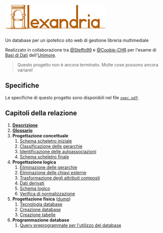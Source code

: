 # ![Alexandria](img/0-README/alexandria.png)

Un database per un ipotetico sito web di gestione libreria multimediale

Realizzato in collaborazione tra [@Steffo99](https://github.com/Steffo99/) e [@Cookie-CHR](https://github.com/Cookie-CHR) per l'esame di [Basi di Dati](http://personale.unimore.it/rubrica/contenutiad/rmartoglia/2019/58030/N0/N0/9999) dell'[Unimore](https://www.unimore.it/).

> Questo progetto non è ancora terminato. Molte cose possono ancora variare!

## Specifiche

Le specifiche di questo progetto sono disponibili nel file [`spec.pdf`](0-spec.pdf).

## Capitoli della relazione

1. **[Descrizione](1-descrizione.md)**
2. **[Glossario](2-glossario.md)**
3. **Progettazione concettuale**
    1. [Schema scheletro iniziale](3-1-schema-scheletro.md)
    2. [Classificazione delle gerarchie](3-2-gerarchie.md)
    3. [Identificazione delle autoassociazioni](3-3-autoassociazioni.md)
    4. [Schema scheletro finale](3-4-schema-finale.md)
4. **Progettazione logica**
    1. [Eliminazione delle gerarchie](4-1-eliminazione-gerarchie.md)
    2. [Eliminazione delle chiavi esterne](4-2-eliminazione-chiavi-esterne.md)
    <!--La selezione delle chiavi primarie la abbiamo già fatta in 3-4, la dobbiamo spostare qui?-->
    3. [Trasformazione degli attributi composti](4-3-trasformazione-degli-attributi-composti.md)
    <!--Bisogna finire dati daerviati!-->
    4. [Dati derivati](4-4-dati-derivati.md)
    5. [Schema logico](4-5-schema-logico.md)
    6. [Verifica di normalizzazione](4-6-normalizzazione.md)
5. **Progettazione fisica** ([dump](5-database.sql))
    1. [Tecnologia database](5-1-tecnologia-database.md)
    2. [Creazione database](5-2-creazione-database.md)
    3. [Creazione tabelle](5-3-creazione-tabelle.md)
6. **Programmazione database**
    1. [Query preprogrammate per l'utilizzo del database](6-operazioni.md)
